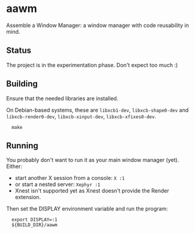 # aawm
Assemble a Window Manager: a window manager with code reusability in mind.

## Status

The project is in the experimentation phase. Don't expect too much :)

## Building

Ensure that the needed libraries are installed.

On Debian-based systems, these are `libxcb1-dev`, `libxcb-shape0-dev` and `libxcb-render0-dev`, `libxcb-xinput-dev`, `libxcb-xfixes0-dev`.

      make

## Running

You probably don't want to run it as your main window manager (yet). Either:

  * start another X session from a console: `X :1`
  * or start a nested server: `Xephyr :1`
  * Xnest isn't supported yet as Xnest doesn't provide the Render extension.

Then set the DISPLAY environment variable and run the program:

      export DISPLAY=:1
      ${BUILD_DIR}/aawm
